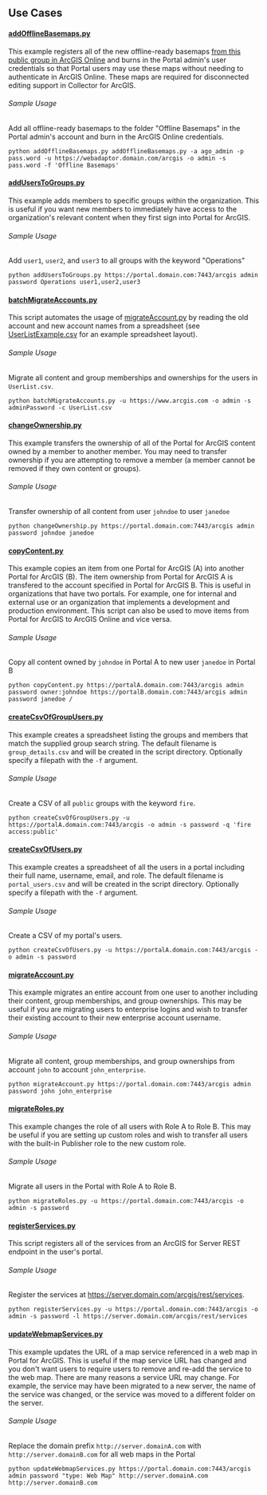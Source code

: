 ## Use Cases

#### [addOfflineBasemaps.py](addOfflineBasemaps.py)
This example registers all of the new offline-ready basemaps [from this public group in ArcGIS Online](http://www.arcgis.com/home/group.html?owner=esri&title=Tiled%20Basemaps) and burns in the Portal admin's user credentials so that Portal users may use these maps without needing to authenticate in ArcGIS Online. These maps are required for disconnected editing support in Collector for ArcGIS.
###### Sample Usage
Add all offline-ready basemaps to the folder "Offline Basemaps" in the Portal admin's account and burn in the ArcGIS Online credentials.

`python addOfflineBasemaps.py addOfflineBasemaps.py -a ago_admin -p pass.word -u https://webadaptor.domain.com/arcgis -o admin -s pass.word -f 'Offline Basemaps'`

#### [addUsersToGroups.py](addUsersToGroups.py)
This example adds members to specific groups within the organization. This is useful if you want new members to immediately have access to the organization's relevant content when they first sign into Portal for ArcGIS.
###### Sample Usage
Add `user1`, `user2`, and `user3` to all groups with the keyword "Operations"

`python addUsersToGroups.py https://portal.domain.com:7443/arcgis admin password Operations user1,user2,user3`

#### [batchMigrateAccounts.py](addUsersToGroups.py)
This script automates the usage of [migrateAccount.py](migrateAccount.py) by reading the old account and new account names from a spreadsheet (see [UserListExample.csv](UserListExample.csv) for an example spreadsheet layout).

###### Sample Usage
Migrate all content and group memberships and ownerships for the users in `UserList.csv`.

`python batchMigrateAccounts.py -u https://www.arcgis.com -o admin -s adminPassword -c UserList.csv`

#### [changeOwnership.py](changeOwnership.py)
This example transfers the ownership of all of the Portal for ArcGIS content owned by a member to another member. You may need to transfer ownership if you are attempting to remove a member (a member cannot be removed if they own content or groups).
###### Sample Usage
Transfer ownership of all content from user `johndoe` to user `janedoe`

`python changeOwnership.py https://portal.domain.com:7443/arcgis admin password johndoe janedoe`

#### [copyContent.py](copyContent.py)
This example copies an item from one Portal for ArcGIS (A) into another Portal for ArcGIS (B). The item ownership from Portal for ArcGIS A is transfered to the account specified in Portal for ArcGIS B. This is useful in organizations that have two portals. For example, one for internal and external use or an organization that implements a development and production environment. This script can also be used to move items from Portal for ArcGIS to ArcGIS Online and vice versa.
###### Sample Usage
Copy all content owned by `johndoe` in Portal A to new user `janedoe` in Portal B

`python copyContent.py https://portalA.domain.com:7443/arcgis admin password owner:johndoe https://portalB.domain.com:7443/arcgis admin password janedoe /`

#### [createCsvOfGroupUsers.py](createCsvOfGroupUsers.py)
This example creates a spreadsheet listing the groups and members that match the supplied group search string. The default filename is `group_details.csv` and will be created in the script directory. Optionally specify a filepath with the `-f` argument.
###### Sample Usage
Create a CSV of all `public` groups with the keyword `fire`.

`python createCsvOfGroupUsers.py -u https://portalA.domain.com:7443/arcgis -o admin -s password -q 'fire access:public'`

#### [createCsvOfUsers.py](createCsvOfUsers.py)
This example creates a spreadsheet of all the users in a portal including their full name, username, email, and role. The default filename is `portal_users.csv` and will be created in the script directory. Optionally specify a filepath with the `-f` argument.
###### Sample Usage
Create a CSV of my portal's users.

`python createCsvOfUsers.py -u https://portalA.domain.com:7443/arcgis -o admin -s password`

#### [migrateAccount.py](migrateAccount.py)
This example migrates an entire account from one user to another including their content, group memberships, and group ownerships. This may be useful if you are migrating users to enterprise logins and wish to transfer their existing account to their new enterprise account username.
###### Sample Usage
Migrate all content, group memberships, and group ownerships from account `john` to account `john_enterprise`.

`python migrateAccount.py https://portal.domain.com:7443/arcgis admin password john john_enterprise`

#### [migrateRoles.py](migrateRoles.py)
This example changes the role of all users with Role A to Role B. This may be useful if you are setting up custom roles and wish to transfer all  users with the built-in Publisher role to the new custom role.
###### Sample Usage
Migrate all users in the Portal with Role A to Role B.

`python migrateRoles.py -u https://portal.domain.com:7443/arcgis -o admin -s password`

#### [registerServices.py](registerServices.py)
This script registers all of the services from an ArcGIS for Server REST endpoint in the user's portal.
###### Sample Usage
Register the services at https://server.domain.com/arcgis/rest/services.

`python registerServices.py -u https://portal.domain.com:7443/arcgis -o admin -s password -l https://server.domain.com/arcgis/rest/services`

#### [updateWebmapServices.py](updateWebmapServices.py)
This example updates the URL of a map service referenced in a web map in Portal for ArcGIS. This is useful if the map service URL has changed and you don't want users to require users to remove and re-add the service to the web map. There are many reasons a service URL may change. For example, the service may have been migrated to a new server, the name of the service was changed, or the service was moved to a different folder on the server.
###### Sample Usage
Replace the domain prefix `http://server.domainA.com` with `http://server.domainB.com` for all web maps in the Portal

`python updateWebmapServices.py https://portal.domain.com:7443/arcgis admin password "type: Web Map" http://server.domainA.com http://server.domainB.com`